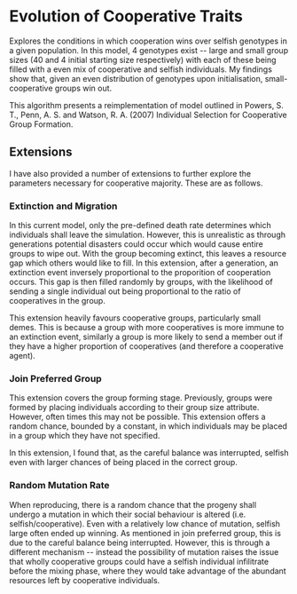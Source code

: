 # Evolution of Cooperative Traits

Explores the conditions in which cooperation wins over selfish genotypes in a given population. In this model, 4 genotypes exist -- large and small group sizes (40 and 4 initial starting size respectively) with each of these being filled with a even mix of cooperative and selfish individuals. My findings show that, given an even distribution of genotypes upon initialisation, small-cooperative groups win out.

This algorithm presents a reimplementation of model outlined in Powers, S. T., Penn, A. S. and Watson, R. A. (2007) Individual Selection for Cooperative Group Formation.

## Extensions

I have also provided a number of extensions to further explore the parameters necessary for cooperative majority. These are as follows.

### Extinction and Migration

In this current model, only the pre-defined death rate determines which individuals shall leave the simulation. However, this is unrealistic as through generations potential disasters could occur which would cause entire groups to wipe out. With the group becoming extinct, this leaves a resource gap which others would like to fill. In this extension, after a generation, an extinction event inversely proportional to the proporition of cooperation occurs. This gap is then filled randomly by groups, with the likelihood of sending a single individual out being proportional to the ratio of cooperatives in the group.

This extension heavily favours cooperative groups, particularly small demes. This is because a group with more cooperatives is more immune to an extinction event, similarly a group is more likely to send a member out if they have a higher proportion of cooperatives (and therefore a cooperative agent).

### Join Preferred Group

This extension covers the group forming stage. Previously, groups were formed by placing individuals according to their group size attribute. However, often times this may not be possible. This extension offers a random chance, bounded by a constant, in which individuals may be placed in a group which they have not specified.

In this extension, I found that, as the careful balance was interrupted, selfish even with larger chances of being placed in the correct group.

### Random Mutation Rate

When reproducing, there is a random chance that the progeny shall undergo a mutation in which their social behaviour is altered (i.e. selfish/cooperative). Even with a relatively low chance of mutation, selfish large often ended up winning. As mentioned in join preferred group, this is due to the careful balance being interrupted. However, this is through a different mechanism -- instead the possibility of mutation raises the issue that wholly cooperative groups could have a selfish individual infilitrate before the mixing phase, where they would take advantage of the abundant resources left by cooperative individuals.
